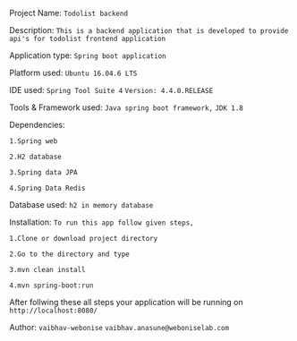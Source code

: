 Project Name: 
`Todolist backend`

Description: 
`This is a backend application that is developed to provide api's for todolist frontend application`

Application type: 
`Spring boot application`

Platform used: 
`Ubuntu 16.04.6 LTS`

IDE used: 
`Spring Tool Suite 4`
`Version: 4.4.0.RELEASE`

Tools & Framework used: 
`Java spring boot framework,`
`JDK 1.8`

Dependencies:

`1.Spring web`

`2.H2 database`

`3.Spring data JPA`

`4.Spring Data Redis`

Database used: 
`h2 in memory database`

Installation: 
`To run this app follow given steps,`

`1.Clone or download project directory`

`2.Go to the directory and type`

`3.mvn clean install `

`4.mvn spring-boot:run`

After follwing these all steps your application will be running on 
        `http://localhost:8080/`

Author: 
`vaibhav-webonise`
`vaibhav.anasune@weboniselab.com`

